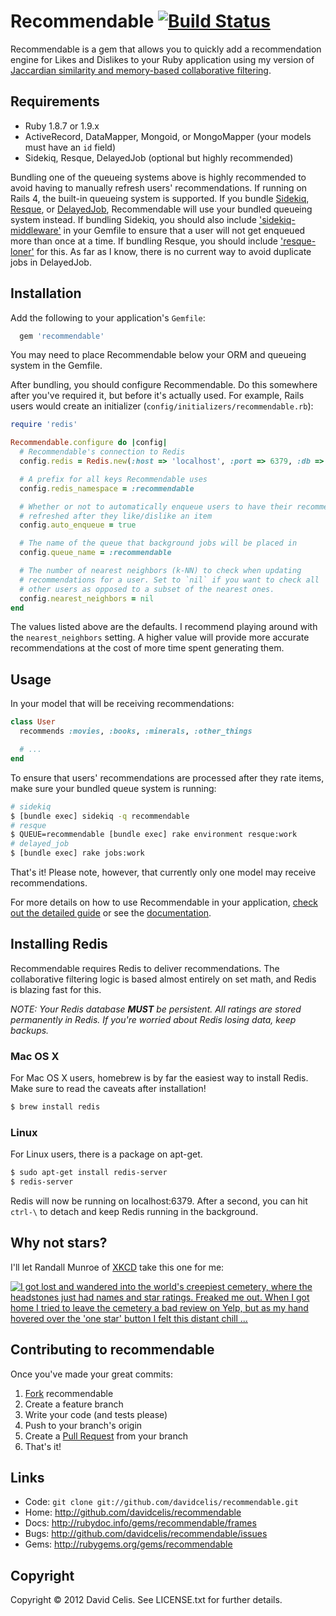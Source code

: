 # Recommendable [![Build Status](https://secure.travis-ci.org/davidcelis/recommendable.png)](http://travis-ci.org/davidcelis/recommendable)

Recommendable is a gem that allows you to quickly add a recommendation engine for Likes and Dislikes to your Ruby application using my version of [Jaccardian similarity and memory-based collaborative filtering][collaborative filtering].

## Requirements

* Ruby 1.8.7 or 1.9.x
* ActiveRecord, DataMapper, Mongoid, or MongoMapper (your models must have an `id` field)
* Sidekiq, Resque, DelayedJob (optional but highly recommended)

Bundling one of the queueing systems above is highly recommended to avoid having to manually refresh users' recommendations. If running on Rails 4, the built-in queueing system is supported. If you bundle [Sidekiq][sidekiq], [Resque][resque], or [DelayedJob][delayed_job], Recommendable will use your bundled queueing system instead. If bundling Sidekiq, you should also include ['sidekiq-middleware'][sidekiq-middleware] in your Gemfile to ensure that a user will not get enqueued more than once at a time. If bundling Resque, you should include ['resque-loner'][resque-loner] for this. As far as I know, there is no current way to avoid duplicate jobs in DelayedJob.

## Installation

Add the following to your application's `Gemfile`:

``` ruby
  gem 'recommendable'
```

You may need to place Recommendable below your ORM and queueing system in the Gemfile.

After bundling, you should configure Recommendable. Do this somewhere after you've required it, but before it's actually used. For example, Rails users would create an initializer (`config/initializers/recommendable.rb`):

``` ruby
require 'redis'

Recommendable.configure do |config|
  # Recommendable's connection to Redis
  config.redis = Redis.new(:host => 'localhost', :port => 6379, :db => 0)

  # A prefix for all keys Recommendable uses
  config.redis_namespace = :recommendable

  # Whether or not to automatically enqueue users to have their recommendations
  # refreshed after they like/dislike an item
  config.auto_enqueue = true

  # The name of the queue that background jobs will be placed in
  config.queue_name = :recommendable

  # The number of nearest neighbors (k-NN) to check when updating
  # recommendations for a user. Set to `nil` if you want to check all
  # other users as opposed to a subset of the nearest ones.
  config.nearest_neighbors = nil
end
```

The values listed above are the defaults. I recommend playing around with the `nearest_neighbors` setting. A higher value will provide more accurate recommendations at the cost of more time spent generating them.

## Usage

In your model that will be receiving recommendations:

``` ruby
class User
  recommends :movies, :books, :minerals, :other_things

  # ...
end
```

To ensure that users' recommendations are processed after they rate items, make sure your bundled queue system is running:

``` bash
# sidekiq
$ [bundle exec] sidekiq -q recommendable
# resque
$ QUEUE=recommendable [bundle exec] rake environment resque:work
# delayed_job
$ [bundle exec] rake jobs:work
```

That's it! Please note, however, that currently only one model may receive recommendations.

For more details on how to use Recommendable in your application, [check out the detailed guide][recommendable] or see the [documentation][documentation].

## Installing Redis

Recommendable requires Redis to deliver recommendations. The collaborative filtering logic is based almost entirely on set math, and Redis is blazing fast for this.

_NOTE: Your Redis database **MUST** be persistent. All ratings are stored permanently in Redis. If you're worried about Redis losing data, keep backups._

### Mac OS X

For Mac OS X users, homebrew is by far the easiest way to install Redis. Make sure to read the caveats after installation!

``` bash
$ brew install redis
```

### Linux

For Linux users, there is a package on apt-get.

``` bash
$ sudo apt-get install redis-server
$ redis-server
```

Redis will now be running on localhost:6379. After a second, you can hit `ctrl-\` to detach and keep Redis running in the background.

## Why not stars?

I'll let Randall Munroe of [XKCD](http://xkcd.com/) take this one for me:

[![I got lost and wandered into the world's creepiest cemetery, where the headstones just had names and star ratings. Freaked me out. When I got home I tried to leave the cemetery a bad review on Yelp, but as my hand hovered over the 'one star' button I felt this distant chill ...](http://imgs.xkcd.com/comics/star_ratings.png)](http://xkcd.com/1098/)

## Contributing to recommendable

Once you've made your great commits:

1. [Fork][forking] recommendable
2. Create a feature branch
3. Write your code (and tests please)
4. Push to your branch's origin
5. Create a [Pull Request][pull requests] from your branch
6. That's it!

## Links

* Code: `git clone git://github.com/davidcelis/recommendable.git`
* Home: <http://github.com/davidcelis/recommendable>
* Docs: <http://rubydoc.info/gems/recommendable/frames>
* Bugs: <http://github.com/davidcelis/recommendable/issues>
* Gems: <http://rubygems.org/gems/recommendable>

## Copyright

Copyright © 2012 David Celis. See LICENSE.txt for
further details.

[stars]: http://davidcelis.com/blog/2012/02/01/why-i-hate-five-star-ratings/
[sidekiq]: https://github.com/mperham/sidekiq
[sidekiq-middleware]: https://github.com/krasnoukhov/sidekiq-middleware
[delayed_job]: https://github.com/tobi/delayed_job
[resque]: https://github.com/defunkt/resque
[resque-loner]: https://github.com/jayniz/resque-loner
[forking]: http://help.github.com/forking/
[pull requests]: http://help.github.com/pull-requests/
[collaborative filtering]: http://davidcelis.com/blog/2012/02/07/collaborative-filtering-with-likes-and-dislikes/
[recommendable]: http://davidcelis.github.com/recommendable/
[documentation]: http://rubydoc.info/gems/recommendable/frames

